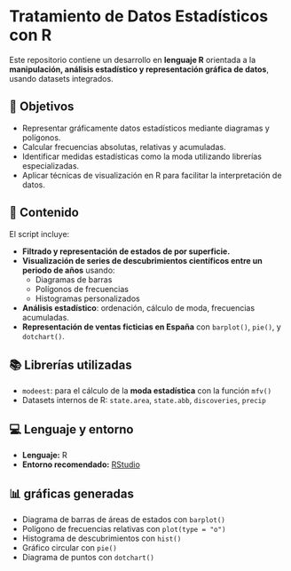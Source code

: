 # Tratamiento de Datos Estadísticos con R

Este repositorio contiene un desarrollo en **lenguaje R** orientada a la **manipulación, análisis estadístico y representación gráfica de datos**, usando datasets integrados.

## 📌 Objetivos

- Representar gráficamente datos estadísticos mediante diagramas y polígonos.
- Calcular frecuencias absolutas, relativas y acumuladas.
- Identificar medidas estadísticas como la moda utilizando librerías especializadas.
- Aplicar técnicas de visualización en R para facilitar la interpretación de datos.

## 🧠 Contenido

El script incluye:

- **Filtrado y representación de estados de por superficie.**
- **Visualización de series de descubrimientos científicos entre un periodo de años** usando:
  - Diagramas de barras
  - Polígonos de frecuencias
  - Histogramas personalizados
- **Análisis estadístico**: ordenación, cálculo de moda, frecuencias acumuladas.
- **Representación de ventas ficticias en España** con `barplot()`, `pie()`, y `dotchart()`.

## 📚 Librerías utilizadas

- `modeest`: para el cálculo de la **moda estadística** con la función `mfv()`
- Datasets internos de R: `state.area`, `state.abb`, `discoveries`, `precip`

## 💻 Lenguaje y entorno

- **Lenguaje:** R
- **Entorno recomendado:** [RStudio](https://posit.co/download/rstudio-desktop/)

## 📊 gráficas generadas

- Diagrama de barras de áreas de estados con `barplot()`
- Polígono de frecuencias relativas con `plot(type = "o")`
- Histograma de descubrimientos con `hist()`
- Gráfico circular con `pie()`
- Diagrama de puntos con `dotchart()`

